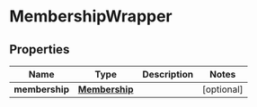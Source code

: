 
# MembershipWrapper

## Properties
Name | Type | Description | Notes
------------ | ------------- | ------------- | -------------
**membership** | [**Membership**](Membership.md) |  |  [optional]



